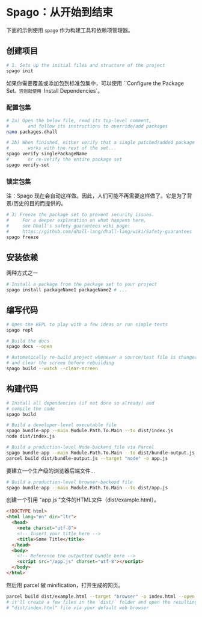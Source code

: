 # Spago：从开始到结束

下面的示例使用 `spago` 作为构建工具和依赖项管理器。

## 创建项目

```bash
# 1. Sets up the initial files and structure of the project
spago init
```

如果你需要覆盖或添加包到标准包集中，可以使用 ``Configure the Package Set`。否则就使用 `Install Dependencies`。

### 配置包集

```bash
# 2a) Open the below file, read its top-level comment,
#       and follow its instructions to override/add packages
nano packages.dhall

# 2b) When finished, either verify that a single patched/added package
#       works with the rest of the set...
spago verify singlePackageName
#       or re-verify the entire package set
spago verify-set
```

### 锁定包集

注：Spago 现在会自动这样做。因此，人们可能不再需要这样做了。它是为了背景/历史的目的而提供的。

```bash
# 3) Freeze the package set to prevent security issues.
#     For a deeper explanation on what happens here,
#     see Dhall's safety guarantees wiki page:
#     https://github.com/dhall-lang/dhall-lang/wiki/Safety-guarantees
spago freeze
```

## 安装依赖

两种方式之一

```bash
# Install a package from the package set to your project
spago install packageName1 packageName2 # ...
```

## 编写代码

```bash
# Open the REPL to play with a few ideas or run simple tests
spago repl

# Build the docs
spago docs --open

# Automatically re-build project whenever a source/test file is changed/saved
# and clear the screen before rebuilding
spago build --watch --clear-screen
```

## 构建代码 

```bash
# Install all dependencies (if not done so already) and
# compile the code
spago build

# Build a developer-level executable file
spago bundle-app --main Module.Path.To.Main --to dist/index.js
node dist/index.js

# Build a production-level Node-backend file via Parcel
spago bundle-app --main Module.Path.To.Main --to dist/bundle-output.js
parcel build dist/bundle-output.js --target "node" -o app.js
```

要建立一个生产级的浏览器后端文件...

```bash
# Build a production-level browser-backend file
spago bundle-app --main Module.Path.To.Main --to dist/app.js
```

创建一个引用 "app.js "文件的HTML文件（dist/example.html）。

```html
<!DOCTYPE html>
<html lang="en" dir="ltr">
  <head>
    <meta charset="utf-8">
    <!-- Insert your title here -->
    <title>Some Title</title>
  </head>
  <body>
    <!-- Reference the outputted bundle here -->
    <script src="/app.js" charset="utf-8"></script>
  </body>
</html>
```

然后用 parcel 做 minification，打开生成的网页。

```bash
parcel build dist/example.html --target "browser" -o index.html --open
# it'll create a few files in the `dist/` folder and open the resulting
# "dist/index.html" file via your default web browser
```
